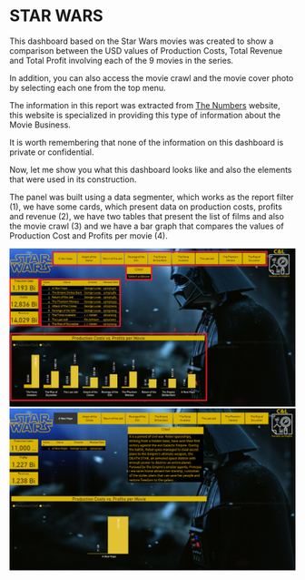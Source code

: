 # STAR WARS

This dashboard based on the Star Wars movies was created to show a comparison between the USD values of Production Costs, Total Revenue and Total Profit involving each of the 9 movies in the series.

In addition, you can also access the movie crawl and the movie cover photo by selecting each one from the top menu.

The information in this report was extracted from [The Numbers](https://www.the-numbers.com/movies/franchise/Star-Wars#tab=summary) website, this website is specialized in providing this type of information about the Movie Business.

It is worth remembering that none of the information on this dashboard is private or confidential.

Now, let me show you what this dashboard looks like and also the elements that were used in its construction. 

The panel was built using a data segmenter, which works as the report filter (1), we have some cards, which present data on production costs, profits and revenue (2), we have two tables that present the list of films and also the movie crawl (3) and we have a bar graph that compares the values of Production Cost and Profits per movie (4).

<img src="Prints/Print1.png" alt="Star Wars print 1" width="1024"/>

<img src="Prints/Print2.png" alt="Star Wars print 1" width="1024"/>